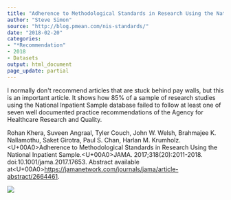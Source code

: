 ```yaml
---
title: "Adherence to Methodological Standards in Research Using the National Inpatient Sample"
author: "Steve Simon"
source: "http://blog.pmean.com/nis-standards/"
date: "2018-02-20"
categories:
- "*Recommendation"
- 2018
- Datasets
output: html_document
page_update: partial
---
```


I normally don't recommend articles that are stuck behind pay walls, but
this is an important article. It shows how 85% of a sample of research
studies using the National Inpatient Sample database failed to follow at
least one of seven well documented practice recommendations of the
Agency for Healthcare Research and Quality.

<!---More--->

Rohan Khera, Suveen Angraal, Tyler Couch, John W. Welsh, Brahmajee K.
Nallamothu, Saket Girotra, Paul S. Chan, Harlan M. Krumholz.<U+00A0>Adherence
to Methodological Standards in Research Using the National Inpatient
Sample.<U+00A0>JAMA. 2017;318(20):2011-2018. doi:10.1001/jama.2017.17653.
Abstract available
at<U+00A0><https://jamanetwork.com/journals/jama/article-abstract/2664461>.

![](http://www.pmean.com/new-images/18/nis-standards01.png)




